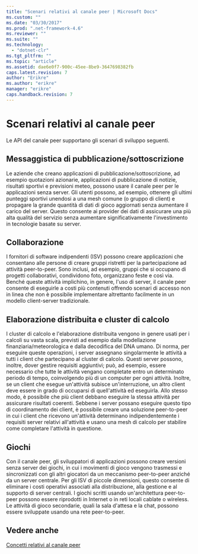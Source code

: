 ```yaml
---
title: "Scenari relativi al canale peer | Microsoft Docs"
ms.custom: ""
ms.date: "03/30/2017"
ms.prod: ".net-framework-4.6"
ms.reviewer: ""
ms.suite: ""
ms.technology: 
  - "dotnet-clr"
ms.tgt_pltfrm: ""
ms.topic: "article"
ms.assetid: dae6e0f7-900c-45ee-8be9-3647698382fb
caps.latest.revision: 7
author: "Erikre"
ms.author: "erikre"
manager: "erikre"
caps.handback.revision: 7
---
```

# Scenari relativi al canale peer
Le API del canale peer supportano gli scenari di sviluppo seguenti.  
  
## Messaggistica di pubblicazione\/sottoscrizione  
 Le aziende che creano applicazioni di pubblicazione\/sottoscrizione, ad esempio quotazioni azionarie, applicazioni di pubblicazione di notizie, risultati sportivi e previsioni meteo, possono usare il canale peer per le applicazioni senza server.  Gli utenti possono, ad esempio, ottenere gli ultimi punteggi sportivi unendosi a una mesh comune \(o gruppo di client\) e propagare la grande quantità di dati di gioco aggiornati senza aumentare il carico del server.  Questo consente ai provider dei dati di assicurare una più alta qualità del servizio senza aumentare significativamente l'investimento in tecnologie basate su server.  
  
## Collaborazione  
 I fornitori di software indipendenti \(ISV\) possono creare applicazioni che consentano alle persone di creare gruppi ristretti per la partecipazione ad attività peer\-to\-peer.  Sono inclusi, ad esempio, gruppi che si occupano di progetti collaborativi, condividono foto, organizzano feste e così via.  Benché queste attività implichino, in genere, l'uso di server, il canale peer consente di eseguirle a costi più contenuti offrendo scenari di accesso non in linea che non è possibile implementare altrettanto facilmente in un modello client\-server tradizionale.  
  
## Elaborazione distribuita e cluster di calcolo  
 I cluster di calcolo e l'elaborazione distribuita vengono in genere usati per i calcoli su vasta scala, previsti ad esempio dalla modellazione finanziaria\/meteorologica e dalla decodifica del DNA umano.  Di norma, per eseguire queste operazioni, i server assegnano singolarmente le attività a tutti i client che partecipano al cluster di calcolo.  Questi server possono, inoltre, dover gestire requisiti aggiuntivi; può, ad esempio, essere necessario che tutte le attività vengano completate entro un determinato periodo di tempo, coinvolgendo più di un computer per ogni attività.  Inoltre, se un client che esegue un'attività subisce un'interruzione, un altro client deve essere in grado di occuparsi di quell'attività ed eseguirla.  Allo stesso modo, è possibile che più client debbano eseguire la stessa attività per assicurare risultati coerenti.  Sebbene i server possano eseguire questo tipo di coordinamento dei client, è possibile creare una soluzione peer\-to\-peer in cui i client che ricevono un'attività determinano indipendentemente i requisiti server relativi all'attività e usano una mesh di calcolo per stabilire come completare l'attività in questione.  
  
## Giochi  
 Con il canale peer, gli sviluppatori di applicazioni possono creare versioni senza server dei giochi, in cui i movimenti di gioco vengono trasmessi e sincronizzati con gli altri giocatori da un meccanismo peer\-to\-peer anziché da un server centrale.  Per gli ISV di piccole dimensioni, questo consente di eliminare i costi operativi associati alla distribuzione, alla gestione e al supporto di server centrali.  I giochi scritti usando un'architettura peer\-to\-peer possono essere riprodotti in Internet o in reti locali cablate o wireless.  Le attività di gioco secondarie, quali la sala d'attesa e la chat, possono essere sviluppate usando una rete peer\-to\-peer.  
  
## Vedere anche  
 [Concetti relativi al canale peer](../../../../docs/framework/wcf/feature-details/peer-channel-concepts.md)